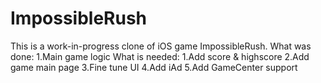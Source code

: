 # ImpossibleRush
This is a work-in-progress clone of iOS game ImpossibleRush.
What was done:
1.Main game logic
What is needed:
1.Add score & highscore
2.Add game main page
3.Fine tune UI
4.Add iAd
5.Add GameCenter support
